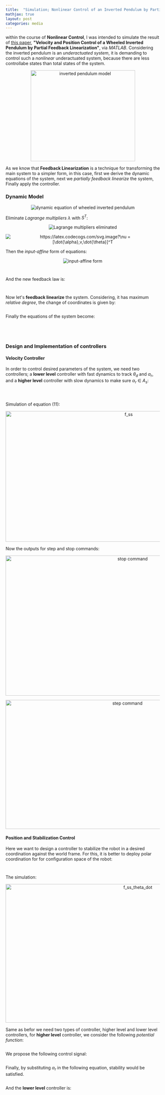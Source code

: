 ```yaml
---
title:  "Simulation; Nonlinear Control of an Inverted Pendulum by Partial Feedback Linearization"
mathjax: true
layout: post
categories: media
---
```


within the course of __Nonlinear Control__, I was intended to simulate the result of [this paper](https://ieeexplore.ieee.org/document/1435497), __"Velocity and Position Control of a Wheeled Inverted Pendulum by Partial Feedback Linearization"__, via _MATLAB_. Considering the inverted pendulum is an _underactuated system_, it is demanding to control such a _nonlinear_ underactuated system, because there are less controllabe states than total states of the system.

<p style="text-align:center;">
  <img width="341" height="296" src="/img/sim_wheeled_inverted_pendulum/inverted_pendulum.png" alt="inverted pendulum model">
</p>

As we know that __Feedback Linearization__ is a technique for transforming the main system to a simpler form, in this case, first we derive the dynamic equations of the system, next we _partially feedback linearize_ the system, Finally apply the controller.

### Dynamic Model
<p style="text-align:center;">
  <img src="https://latex.codecogs.com/svg.image?M&space;(&space;q&space;)&space;\ddot{q}&space;&plus;&space;V&space;(&space;q&space;,&space;q&space;_&space;)&space;=&space;E&space;(&space;q&space;)\tau&space;&space;&plus;&space;A^T&space;(&space;q&space;)&space;\lambda;&space;\mathbf{(1)}" title=" dynamic equation of wheeled inverted pendulum" />  
</p>

Eliminate _Lagrange multipliers_ $\lambda$ with $S^{T}$:

<p style="text-align:center;">
  <img src="https://latex.codecogs.com/svg.image?(&space;S^T&space;MS&space;)\dot{\nu}&space;&plus;&space;S^T&space;(&space;M&space;\dot{S}\nu&space;&plus;&space;V&space;(&space;q&space;,&space;\dot{q}))&space;=&space;S^{T}&space;E&space;(&space;q&space;)\tau&space;;&space;\mathbf{(2)}" title="Lagrange multipliers eliminated" />
</p>

<p style="text-align:center;">
  <img src="https://latex.codecogs.com/svg.image?\nu&space;=&space;[\dot{\alpha},v,\dot{\theta}]^T" title="https://latex.codecogs.com/svg.image?\nu = [\dot{\alpha},v,\dot{\theta}]^T" />
</p>

Then the _input-affine_ form of equations:

<p style="text-align:center;">
  <img src="https://latex.codecogs.com/svg.image?\dot{x}&space;=&space;f&space;(&space;x&space;)&space;&plus;&space;g&space;(&space;x&space;)&space;u;&space;x=\begin{pmatrix}&space;q_r&space;\\&space;\nu\end{pmatrix};\mathbf{(3)}" title="input-affine form" />
</p>

<p style="text-align:center;">
  <img src="https://latex.codecogs.com/svg.image?g&space;(&space;x&space;)&space;=[g_1(x),&space;g_2(x)]=&space;\begin{pmatrix}&space;0_{4*2}&space;\\&space;(S^T&space;M&space;S)^{-1}&space;S^T&space;E\end{pmatrix}_{7*2}&space;;&space;u=\begin{pmatrix}&space;\tau_r&space;\\&space;\tau_l\end{pmatrix};&space;\mathbf{(4)}" title="" />
</p>

<p style="text-align:center;">
  <img src="https://latex.codecogs.com/svg.image?f&space;(&space;x&space;)&space;=\begin{pmatrix}&space;f_1(x)&space;\\&space;f_2(x)\end{pmatrix}=\begin{pmatrix}&space;S_r&space;\nu&space;\\&space;-(S^T&space;M&space;S)^{-1}&space;S^T&space;(M\dot{S}\nu&space;&plus;&space;V(q_r,&space;\dot{q_r}))\end{pmatrix}_{7*1}&space;;&space;q_r=[x_o,y_o,\theta,\alpha]^T;\mathbf{(5)}" title="" />
</p>

And the new feedback law is:

<p style="text-align:center;">
  <img src="https://latex.codecogs.com/svg.image?\omega_1=f_2[3]&plus;v_2&space;" title="" />
</p>

<p style="text-align:center;">
  <img src="https://latex.codecogs.com/svg.image?\omega_2=f_2[1]&plus;g_1[5]v_1;&space;\mathbf{(6)}&space;" title="" />
</p>

Now let's __feedback linearize__ the system. Considering, it has maximum _relative degree_, the change of coordinates is given by:

<p style="text-align:center;">
  <img src="https://latex.codecogs.com/svg.image?z&space;=&space;T(x)=\begin{pmatrix}&space;x_3\\&space;x_7\\&space;x_4\\&space;x_5\\&space;x_1\\&space;x_2\\&space;&space;-x_5g_1[6]&plus;x_6g_1[5]\\\end{pmatrix};&space;\mathbf{(7)}" title="" />
</p>

Finally the equations of the system become:

<p style="text-align:center;">
  <img src="https://latex.codecogs.com/svg.image?\dot{z}_1=z_2,&space;\dot{z}_2=\omega_1,\dot{z}_3=z_4,\dot{z}_4=\omega_2" title="" />
</p>

<p style="text-align:center;">
  <img src="https://latex.codecogs.com/svg.image?\dot{z}_5=(\frac{z_7&plus;g_1[6]z_4}{g_1[5]})cos(z_1)" title="" />
<p/>

<p style="text-align:center;">
  <img src="https://latex.codecogs.com/svg.image?\dot{z}_6=(\frac{z_7&plus;g_1[6]z_4}{g_1[5]})sin(z_1)" title="" />
<p/>

<p style="text-align:center;">
  <img src="https://latex.codecogs.com/svg.image?\dot{z}_7=z_4(-z_4\frac{\partial&space;g_1[6]}{\partial&space;z_3}&plus;\frac{\partial&space;g_1[5]}{\partial&space;z_3}\frac{z_7&plus;g_1[6]z_4}{g_1[5]})&plus;g_1[5](f_2[2]-f_2[1]\frac{g_1[6]}{g_1[5]});&space;\mathbf{(8)}&space;" title="" />
<p/>

### Design and Implementation of controllers <br>
#### Velocity Controller
In order to control desired parameters of the system, we need two controllers; a __lower level__ controller with fast dynamics to track $\theta_d$ and $\alpha_r$, and a __higher level__ controller with slow dynamics to make sure $\alpha_r$ $\in$ $A_s$:

<p style="text-align:center;">
  <img src="https://latex.codecogs.com/svg.image?C_l:&space;\omega_1=-k_{qv}\dot{\theta}-k_q(\theta-\theta_d),&space;\omega_2=-k_{av}\dot{\alpha}-k_a(\alpha-\alpha_r);&space;\mathbf{(9)}" title="" />
</p>

<p style="text-align:center;">
  <img src="https://latex.codecogs.com/svg.image?C_h:&space;\dot{\alpha}_r=k_rf_{ss}-k_v(\alpha^2_m-\alpha^2_r)^2(v_{ss}-v_d)\frac{f_{ss}}{\alpha_r};&space;\mathbf{(10)}" title="" />
</p>

<p style="text-align:center;">
  <img src="https://latex.codecogs.com/svg.image?\dot{v}_{ss}=f_{ss}(\alpha_r)=[\frac{1}{g_1[5]}(g_1[5]f^\alpha_{22}-f^\alpha_21g_1[6])]_{\alpha=\alpha_r};\mathbf{(11)}" title="" />
</p>

Simulation of equation (11):

<p style="text-align:center;">
  <img width="788" height="425" src="/img/sim_wheeled_inverted_pendulum/f_ss_alpha_r.png" alt="f_ss">
</p>

Now the outputs for step and stop commands:

<p style="text-align:center;">
  <img width="814" height="456" src="/img/sim_wheeled_inverted_pendulum/stop_command.png" alt="stop command">
</p>

<p style="text-align:center;">
  <img width="780" height="420" src="/img/sim_wheeled_inverted_pendulum/step_command.png" alt="step command">
</p>

#### Position and Stabilization Control
Here we want to design a controller to stabilize the robot in a desired coordination against the world frame. For this, it is better to deploy polar coordination for for configuration space of the robot:

<p style="text-align:center;">
  <img src="https://latex.codecogs.com/svg.image?P=[\rho,\phi,\theta,\alpha&space;]^T;\mathbf{(12)}" title="" />
</p>

<p style="text-align:center;">
  <img src="https://latex.codecogs.com/svg.image?\dot{v}_{ss}=f(\alpha_r,\dot{\theta})=\begin{bmatrix}(f^\alpha_{22}&plus;f^{\dot{\theta}}_{22})-(f^\alpha_{21}&plus;f^{\dot{\theta}}_{21})\frac{g_1[6]}{g_1[5]}\end{bmatrix}_{\alpha=\dot{\alpha}}&space;;\mathbf{(13)}" title="" />
</p>

The simulation:

<p style="text-align:center;">
    <img width="848" height="451" src="/img/sim_wheeled_inverted_pendulum/f_ss_alpha_r_theta_dot.png" alt="f_ss_theta_dot">
</p>

Same as befor we need two types of controller, higher level and lower level controllers, for __higher level__ controller, we consider the following _potential function_:

<p style="text-align:center;">
    <img src="https://latex.codecogs.com/svg.image?V_\Sigma=\frac{1}{2(\alpha^2_m-\alpha^2_r)}&plus;\frac{k_v(v_{ss}-v_d)^2}{2};&space;\mathbf{(14)}" title="" />
</p>

We propose the following control signal:

<p style="text-align:center;">
  <img src="https://latex.codecogs.com/svg.image?\omega_1=-\frac{\partial&space;V_\Sigma&space;}{\partial&space;\theta}-k_\omega\dot{\theta};&space;\mathbf{(15)}" title="" />
</p>

Finally, by substituting $\alpha_r$ in the following equation, stability would be satisfied.

<p style="text-align:center;">
  <img src="https://latex.codecogs.com/svg.image?f_{ss}(\alpha_r,&space;\dot{\theta})=-(\frac{\partial&space;V_\Sigma&space;}{\partial&space;\rho}cos(\theta-\phi)&plus;\frac{\partial&space;V_\Sigma&space;}{\partial&space;\phi}\frac{sin(\theta-\phi)}{\rho})-k_vv;\mathbf{(16)}" title="" />  
</p>

And the __lower level__ controller is:

<p style="text-align:center;">
  <img src="https://latex.codecogs.com/svg.image?\omega_2=-k_{av}\dot{\alpha}-k_a(\alpha-\alpha_r);\mathbf{(17)}" title="" />
</p>
